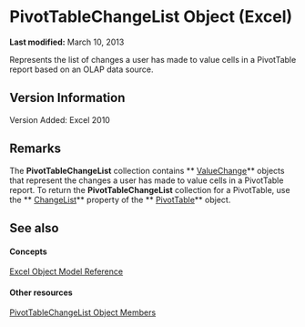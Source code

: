 
# PivotTableChangeList Object (Excel)

 **Last modified:** March 10, 2013

Represents the list of changes a user has made to value cells in a PivotTable report based on an OLAP data source.

## Version Information

Version Added: Excel 2010 


## Remarks

The  **PivotTableChangeList** collection contains ** [ValueChange](27335d52-7003-2268-b5d0-c2cd21588579.md)** objects that represent the changes a user has made to value cells in a PivotTable report. To return the **PivotTableChangeList** collection for a PivotTable, use the ** [ChangeList](21b933d1-1db0-23a3-9002-b13bd572f97d.md)** property of the ** [PivotTable](a9c1d4a0-78a9-f9a6-6daf-91cb63e45842.md)** object.


## See also


#### Concepts


 [Excel Object Model Reference](11ea8598-8a20-92d5-f98b-0da04263bf2c.md)
#### Other resources


 [PivotTableChangeList Object Members](e328782b-4b0d-6f46-cf0d-38024e6d0ed7.md)
